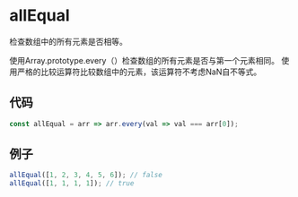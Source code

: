 # allEqual

检查数组中的所有元素是否相等。

使用Array.prototype.every（）检查数组的所有元素是否与第一个元素相同。
使用严格的比较运算符比较数组中的元素，该运算符不考虑NaN自不等式。

## 代码

```js
const allEqual = arr => arr.every(val => val === arr[0]);
```

## 例子

```js
allEqual([1, 2, 3, 4, 5, 6]); // false
allEqual([1, 1, 1, 1]); // true
```
